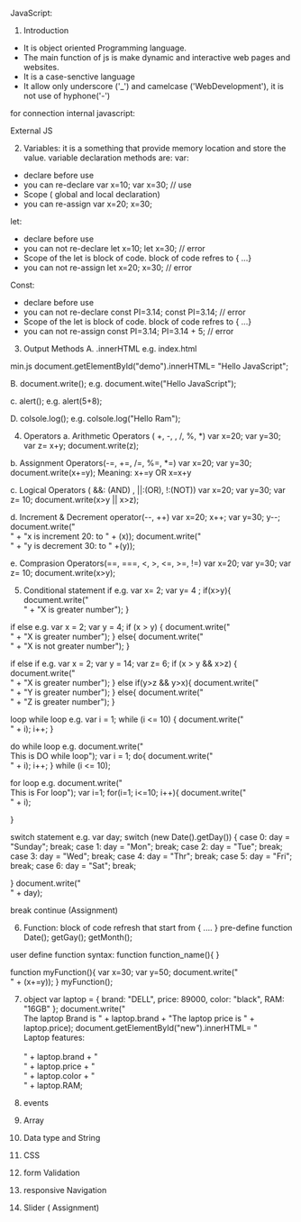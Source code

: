 JavaScript:

1. Introduction
- It is object oriented Programming language.
- The main function of js is make dynamic and interactive web pages and websites.
- It is a case-senctive language
- It allow only underscore ('_') and camelcase ('WebDevelopment'), it is not use of hyphone('-')

for connection
internal javascript: 
<script>
//code
</script>
</body>

External JS
<script src="assets/js/min.js"> </script>
</body>


2. Variables: it is a something that provide memory location  and store the value. 
variable declaration methods are:
var: 
- declare before use
- you can re-declare
	var x=10;
	var x=30; // use
- Scope ( global and local declaration)
- you can re-assign
	var x=20;
	    x=30;

let: 
- declare before use
- you can not re-declare
	let x=10;
	let x=30; // error
- Scope of the let is block of code. block of code refres to { ...}
- you can not re-assign
	let x=20;
	    x=30; // error

Const: 
- declare before use
- you can not re-declare
	const PI=3.14;
	const PI=3.14; // error
- Scope of the let is block of code. block of code refres to { ...}
- you can not re-assign
	const PI=3.14;
	    PI=3.14 + 5; // error

3. Output Methods
A. .innerHTML
e.g.
index.html
<p id="demo"> </p>

min.js
document.getElementById("demo").innerHTML= "Hello JavaScript";

B. document.write();
e.g.
document.wite("Hello JavaScript");

c. alert();
e.g.
alert(5+8);

D. colsole.log();
e.g.
colsole.log("Hello Ram");


4. Operators
a. Arithmetic Operators ( +, -, , /, %, *)
var x=20;
var y=30;
var z= x+y;
document.write(z);

b. Assignment Operators(-=, +=, /=, %=, *=)
var x=20;
var y=30;
document.write(x+=y);
Meaning: x+=y OR x=x+y

c. Logical Operators ( &&: (AND) , ||:(OR), !:(NOT))
var x=20;
var y=30;
var z= 10;
document.write(x>y || x>z);

d. Increment & Decrement operator(--, ++)
var x=20;
x++;
var y=30;
y--;
document.write("<br>" + "x is increment 20: to " + (x));
document.write("<br>" +  "y is decrement 30: to " +(y));

e. Comprasion Operators(==, ===, <, >, <=, >=, !=)
var x=20;
var y=30;
var z= 10;
document.write(x>y);


5. Conditional statement
if
e.g.
var x= 2;
var y= 4 ;
if(x>y){
document.write("<br>" + "X is greater number");
}

if else
e.g.
var x = 2;
var y = 4;
if (x > y) {
    document.write("<br>" + "X is greater number");
}
else{
    document.write("<br>" + "X is not greater number");
}

if else if
e.g.
var x = 2;
var y = 14;
var z= 6;
if (x > y && x>z) {
    document.write("<br>" + "X is greater number");
}
else if(y>z && y>x){
    document.write("<br>" + "Y is greater number");
}
else{
    document.write("<br>" + "Z is greater number");
}

loop
   while loop
e.g.
var i = 1;
while (i <= 10) {
    document.write("<br>" + i);
    i++;
}

   do while loop
e.g.
document.write("<br> This is DO while loop");
var i = 1;
do{
    document.write("<br>" + i);
    i++;
}
while (i <= 10);


   for loop
e.g.
document.write("<br> This is For loop");
var i=1;
for(i=1; i<=10; i++){
    document.write("<br>" + i);
    
}

switch statement
e.g.
var day;
switch (new Date().getDay()) {
    case 0:
        day = "Sunday";
        break;
    case 1:
        day = "Mon";
        break;
    case 2:
        day = "Tue";
        break;
    case 3:
        day = "Wed";
        break;
    case 4:
        day = "Thr";
        break;
    case 5:
        day = "Fri";
        break;
    case 6:
        day = "Sat";
        break;

}
document.write("<br>" + day);

break
continue (Assignment)


6. Function: block of code refresh that start from { .... }
pre-define function
Date();
getGay();
getMonth();

user define function
syntax:
function function_name(){
}

function myFunction(){
var x=30;
var y=50;
document.write("<br> " + (x+=y));
}
myFunction();

7. object
var laptop = {
    brand: "DELL",
    price: 89000,
    color: "black",
    RAM: "16GB"
};
document.write("<br> The laptop Brand is " + laptop.brand + "The laptop price is " + laptop.price);
document.getElementById("new").innerHTML= "<br> Laptop features: <br> <br>" + laptop.brand + "<br>" + laptop.price + "<br>" + laptop.color + "<br>" + laptop.RAM;

8. events
9. Array
10. Data type and String
11. CSS
12. form Validation
13. responsive Navigation
14. Slider ( Assignment)